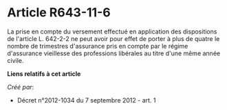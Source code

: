 # Article R643-11-6

La prise en compte du versement effectué en application des dispositions de l'article L. 642-2-2 ne peut avoir pour effet de
porter à plus de quatre le nombre de trimestres d'assurance pris en compte par le régime d'assurance vieillesse des
professions libérales au titre d'une même année civile.

**Liens relatifs à cet article**

_Créé par_:

  - Décret n°2012-1034 du 7 septembre 2012 - art. 1
